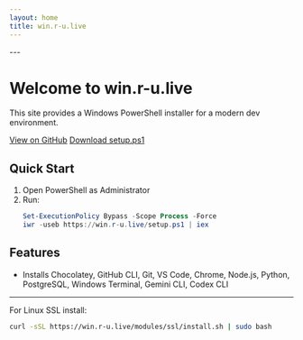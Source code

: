 ```yaml
---
layout: home
title: win.r-u.live
---
```

<link rel="stylesheet" href="/assets/css/mobile.css">

<div class="container">
---


# Welcome to win.r-u.live

This site provides a Windows PowerShell installer for a modern dev environment.

<a class="button" href="https://github.com/anshulyadav32/win.r-u.live">View on GitHub</a>
<a class="button" href="https://raw.githubusercontent.com/anshulyadav32/win.r-u.live/master/setup.ps1">Download setup.ps1</a>

## Quick Start

1. Open PowerShell as Administrator
2. Run:
   ```powershell
   Set-ExecutionPolicy Bypass -Scope Process -Force
   iwr -useb https://win.r-u.live/setup.ps1 | iex
   ```

## Features
- Installs Chocolatey, GitHub CLI, Git, VS Code, Chrome, Node.js, Python, PostgreSQL, Windows Terminal, Gemini CLI, Codex CLI

---

For Linux SSL install:
```sh
curl -sSL https://win.r-u.live/modules/ssl/install.sh | sudo bash
```

</div>
